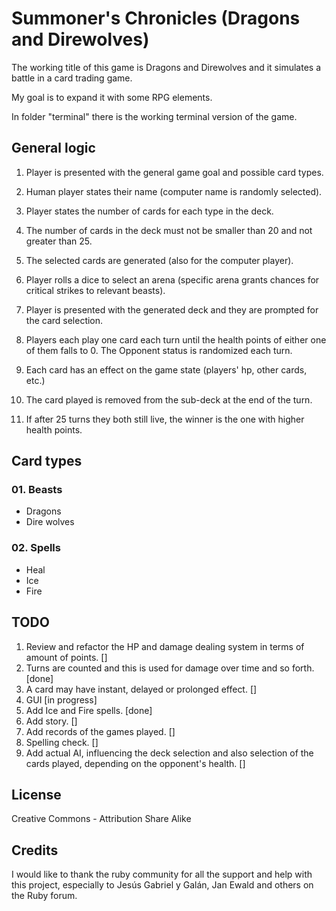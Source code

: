 Summoner's Chronicles (Dragons and Direwolves)
==============================================

The working title of this game is Dragons and Direwolves and it simulates a battle
in a card trading game.

My goal is to expand it with some RPG elements.

In folder "terminal" there is the working terminal version of the game.




General logic
-------------

01. Player is presented with the general game goal and possible card types.
02. Human player states their name (computer name is randomly selected).
03. Player states the number of cards for each type in the deck.
04. The number of cards in the deck must not be smaller than 20 and not
    greater than 25.
05. The selected cards are generated (also for the computer player).
06. Player rolls a dice to select an arena (specific arena grants chances for
    critical strikes to relevant beasts).
07. Player is presented with the generated deck and they are prompted
    for the card selection.
08. Players each play one card each turn until the health points of either
    one of them falls to 0. The Opponent status is randomized each turn.
09. Each card has an effect on the game state (players' hp, other cards, etc.)

12. The card played is removed from the sub-deck at the end of the turn.
13. If after 25 turns they both still live, the winner is the one with higher
    health points.


Card types
----------

### 01. Beasts ######
  * Dragons
  * Dire wolves

### 02. Spells ######
  * Heal
  * Ice
  * Fire


TODO
----

01. Review and refactor the HP and damage dealing system in terms of amount
    of points. []
02. Turns are counted and this is used for damage over time and so forth. [done]
03. A card may have instant, delayed or prolonged effect. []
04. GUI [in progress]
05. Add Ice and Fire spells. [done]
06. Add story. []
07. Add records of the games played. []
08. Spelling check. []
09. Add actual AI, influencing the deck selection and also selection of the
    cards played, depending on the opponent's health. []


License
-------
Creative Commons - Attribution Share Alike

Credits
-------
I would like to thank the ruby community for all the support and help
with this project, especially to Jesús Gabriel y Galán, Jan Ewald and others
on the Ruby
forum.

